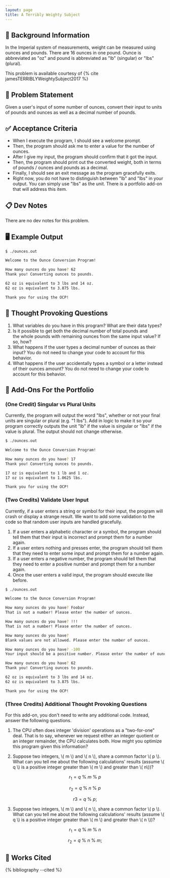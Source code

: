 ```yaml
---
layout: page
title: A Terribly Weighty Subject
---
```


## 🔖 Background Information

In the Imperial system of measurements, weight can be measured using ounces and pounds. There are 16 ounces in one pound. Ounce is abbreviated as "oz" and pound is abbreviated as "lb" (singular) or "lbs" (plural).

This problem is available courtesy of {% cite jamesTERRIBLYWeightySubject2017 %}

## 🎯 Problem Statement

Given a user's input of some number of ounces, convert their input to units of pounds and ounces as well as a decimal number of pounds.

## ✅ Acceptance Criteria

* When I execute the program, I should see a welcome prompt.
* Then, the program should ask me to enter a value for the number of ounces.
* After I give my input, the program should confirm that it got the input.
* Then, the program should print out the converted weight, both in terms of pounds / ounces and pounds as a decimal.
* Finally, I should see an exit message as the program gracefully exits.
* Right now, you do not have to distinguish between "lb" and "lbs" in your output. You can simply use "lbs" as the unit. There is a portfolio add-on that will address this item.

## 📋 Dev Notes

There are no dev notes for this problem.

## 🖥️ Example Output

```bash
$ ./ounces.out

Welcome to the Ounce Conversion Program!

How many ounces do you have? 62
Thank you! Converting ounces to pounds.

62 oz is equivalent to 3 lbs and 14 oz.
62 oz is equivalent to 3.875 lbs.

Thank you for using the OCP!
```

## 📝 Thought Provoking Questions

1. What variables do you have in this program? What are their data types?
2. Is it possible to get both the decimal number of total pounds and the whole pounds with remaining ounces from the same input value? If so, how?
3. What happens if the user types a decimal number of ounces as their input? You do not need to change your code to account for this behavior.
4. What happens if the user accidentally types a symbol or a letter instead of their ounces amount? You do not need to change your code to account for this behavior.

## 💼 Add-Ons For the Portfolio

### (One Credit) Singular vs Plural Units

Currently, the program will output the word "lbs", whether or not your final units are singular or plural (e.g. "1 lbs"). Add in logic to make it so your program correctly outputs the unit "lb" if the value is singular or "lbs" if the value is plural. The output should not change otherwise.

```bash
$ ./ounces.out

Welcome to the Ounce Conversion Program!

How many ounces do you have? 17
Thank you! Converting ounces to pounds.

17 oz is equivalent to 1 lb and 1 oz.
17 oz is equivalent to 1.0625 lbs.

Thank you for using the OCP!
```

### (Two Credits) Validate User Input

Currently, if a user enters a string or symbol for their input, the program will crash or display a strange result. We want to add some validation to the code so that random user inputs are handled gracefully.

1. If a user enters a alphabetic character or a symbol, the program should tell them that their input is incorrect and prompt them for a number again.
2. If a user enters nothing and presses enter, the program should tell them that they need to enter some input and prompt them for a number again.
3. If a user enters a negative number, the program should tell them that they need to enter a positive number and prompt them for a number again.
4. Once the user enters a valid input, the program should execute like before.

```bash
$ ./ounces.out

Welcome to the Ounce Conversion Program!

How many ounces do you have? Foobar
That is not a number! Please enter the number of ounces.

How many ounces do you have? !!!
That is not a number! Please enter the number of ounces.

How many ounces do you have?
Blank values are not allowed. Please enter the number of ounces.

How many ounces do you have? -100
Your input should be a positive number. Please enter the number of ounces.

How many ounces do you have? 62
Thank you! Converting ounces to pounds.

62 oz is equivalent to 3 lbs and 14 oz.
62 oz is equivalent to 3.875 lbs.

Thank you for using the OCP!
```

### (Three Credits) Additional Thought Provoking Questions

For this add-on, you don't need to write any additional code. Instead, answer the following questions.

1. The CPU often does integer 'division' operations as a "two-for-one" deal. That is to say, whenever we request either an integer quotient or an integer remainder, the CPU calculates both. How might you optimize this program given this information?

2. Suppose two integers, \\( m \\) and \\( n \\), share a common factor \\( p \\). What can you tell me about the following calculations' results (assume \\( q \\) is a positive integer greater than \\( m \\) and greater than \\( n\\))?

$$
r_1 = q \: \% \: m \: \% \: p
$$

$$
r_2 = q \: \% \: n \: \% \: p
$$

$$
r3 = q \: \% \: p;
$$

3. Suppose two integers, \\( m \\) and \\( n \\), share a common factor \\( p \\). What can you tell me about the following calculations' results (assume \\( q \\) is a positive integer greater than \\( m \\) and greater than \\( n \\))?

$$
r_1 = q \: \% \: m \: \% \: n
$$

$$
r_2 = q \: \% \: n \: \% \: m;
$$

## 📘 Works Cited

{% bibliography --cited %}
